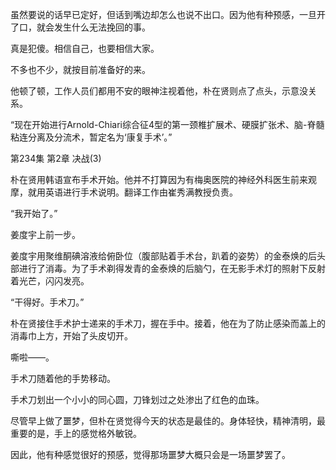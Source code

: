 虽然要说的话早已定好，但话到嘴边却怎么也说不出口。因为他有种预感，一旦开了口，就会发生什么无法挽回的事。

真是犯傻。相信自己，也要相信大家。

不多也不少，就按目前准备好的来。

他顿了顿，工作人员们都用不安的眼神注视着他，朴在贤则点了点头，示意没关系。

“现在开始进行Arnold-Chiari综合征4型的第一颈椎扩展术、硬膜扩张术、脑-脊髓粘连分离及分流术，暂定名为‘康复手术’。”

第234集 第2章 决战(3)

朴在贤用韩语宣布手术开始。他并不打算因为有梅奥医院的神经外科医生前来观摩，就用英语进行手术说明。翻译工作由崔秀满教授负责。

“我开始了。”

姜度宇上前一步。

姜度宇用聚维酮碘溶液给俯卧位（腹部贴着手术台，趴着的姿势）的金泰焕的后头部进行了消毒。为了手术剃得发青的金泰焕的后脑勺，在无影手术灯的照射下反射着光芒，闪闪发亮。

“干得好。手术刀。”

朴在贤接住手术护士递来的手术刀，握在手中。接着，他在为了防止感染而盖上的消毒巾上方，开始了头皮切开。

嘶啦——。

手术刀随着他的手势移动。

手术刀划出一个小小的同心圆，刀锋划过之处渗出了红色的血珠。

尽管早上做了噩梦，但朴在贤觉得今天的状态是最佳的。身体轻快，精神清明，最重要的是，手上的感觉格外敏锐。

因此，他有种感觉很好的预感，觉得那场噩梦大概只会是一场噩梦罢了。